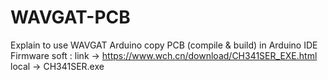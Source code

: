 # WAVGAT-PCB
Explain to use WAVGAT Arduino copy PCB (compile &amp; build) in Arduino IDE
Firmware soft : 
  link -> https://www.wch.cn/download/CH341SER_EXE.html
  local -> CH341SER.exe
